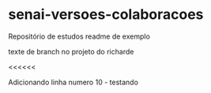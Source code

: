 # senai-versoes-colaboracoes
Repositório de estudos
readme de exemplo


texte de branch no projeto  do richarde

<<<<<<

Adicionando linha numero 10 - testando
